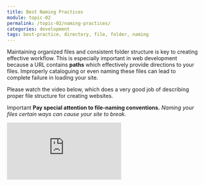 ```yaml
---
title: Best Naming Practices
module: topic-02
permalink: /topic-02/naming-practices/
categories: development
tags: best-practice, directory, file, folder, naming
---
```


<div class="divider-heading"></div>

Maintaining organized files and consistent folder structure is key to creating effective workflow. This is especially important in web development because a URL contains **paths** which effectively provide directions to your files. Improperly cataloguing or even naming these files can lead to complete failure in loading your site.

Please watch the video below, which does a very good job of describing proper file structure for creating websites.

<span class="label label-danger">Important</span> **Pay special attention to file-naming conventions.** _Naming your files certain ways can cause your site to break._

<div class="embed-responsive embed-responsive-16by9"><iframe class="embed-responsive-item" src="https://www.youtube.com/embed/RniGO9Ek6yY" frameborder="0" allowfullscreen></iframe></div>
